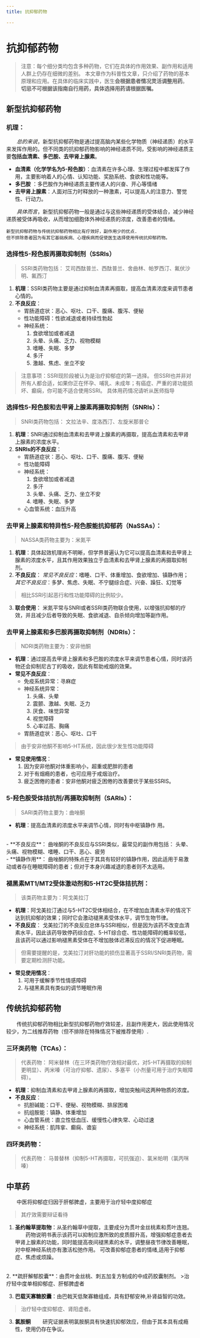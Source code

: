 ```yaml
---
title: 抗抑郁药物

---
```




# 抗抑郁药物
> 注意：每个细分类均包含多种药物，它们在具体的作用效果、副作用和适用人群上仍存在细微的差别。
> 本文章作为科普性文章，只介绍了药物的基本原理和应用。在具体的临床实践中，医生**会根据患者情况灵活调整用药**。
> **切忌不可根据该指南自行用药，具体选择用药请根据医嘱。**
## 新型抗抑郁药物
### 机理：
&ensp;&ensp;&ensp;&ensp;*总的来说*，新型抗抑郁药物是通过提高脑内某些化学物质（神经递质）的水平来发挥作用的。但不同类的抗抑郁药物影响的神经递质不同，受影响的神经递质主要**包括血清素、多巴胺、去甲肾上腺素**。
- **血清素（化学学名为5-羟色胺）**：血清素在许多心理、生理过程中都发挥了作用，主要影响着人的心情、认知功能、奖励系统、食欲和性功能等。
- **多巴胺** ：多巴胺作为神经递质主要传递人的兴奋、开心等情绪
- **去甲肾上腺素**：人面对压力时释放的一种激素，可以提高人的注意力、警觉性、行动力。

&ensp;&ensp;&ensp;&ensp;*具体而言*，新型抗抑郁药物一般是通过与这些神经递质的受体结合，减少神经递质被受体再吸收，从而增加细胞体外神经递质的浓度，改善患者的情绪。
```
新型抗抑郁药物与传统抗抑郁药物相比有疗效好，副作用少的优点.
但不排除患者因为有其它基础疾病、心理疾病而促使医生选择使用传统抗抑郁药物。
```
### 选择性5-羟色胺再摄取抑制剂（SSRIs）
> SSRI类药物包括：
> 艾司西酞普兰、西酞普兰、舍曲林、帕罗西汀、氟伏沙明、氟西汀
1. **机理**：SSRI类药物主要是通过抑制血清素再摄取，提高血清素浓度来调节患者心情的。
   <br>
2. **不良反应**：
   - 胃肠道症状：恶心、呕吐、口干、腹痛、腹泻、便秘
   - 性功能障碍：性欲减退或者持续性勃起
   - 神经系统：
     1. 食欲增加或者减退
     2. 头晕、头痛、乏力、视物模糊
     3. 嗜睡、失眠、多梦
     4. 多汗
     5. 激越、焦虑、坐立不安

>注意事项：SSRI现阶段被认为是治疗抑郁症的第一选择。
但SSRI也并非对所有人都合适，如果你正在怀孕、哺乳、未成年；有癌症、严重的肾功能损坏、癫痫，你可能不适合使用SSRI。
具体用药情况请听从医师指导


### 选择性5-羟色胺和去甲肾上腺素再摄取抑制剂（SNRIs）：
>SNRI类药物包括：
>文拉法辛、度洛西汀、左旋米那普仑

1. **机理**：SNRI通过抑制血清素和去甲肾上腺素的再摄取，提高血清素和去甲肾上腺素的浓度水平。
   <br>
2. **SNRIs的不良反应**：
    - 胃肠道症状：恶心、呕吐、口干、腹痛、腹泻、便秘
    - 性功能障碍
    - 神经系统：
       1. 食欲增加或者减退
       2. 多汗
       3. 头晕、头痛、乏力、坐立不安
       4. 嗜睡、失眠、多梦
    - 心血管系统：血压升高

### 去甲肾上腺素和特异性5-羟色胺能抗抑郁药（NaSSAs）：
>NASSA类药物主要为：米氮平
1. **机理**：具体起效机理尚不明晰，但学界普遍认为它可以提高血清素和去甲肾上腺素的浓度水平，且其作用效果独立于血清素和去甲肾上腺素的再摄取抑制剂。
   <br>
2. **不良反应**：
*常见不良反应*：嗜睡、口干、体重增加、食欲增加、镇静作用；
*其它不良反应*：多梦、焦虑、失眠、不宁腿综合症、兴奋、躁狂、幻觉等
>相比SSRI引起恶行和性功能障碍的比例较少。
3. **联合使用**：
     米氮平常与SNRI或者SSRI类药物联合使用，以增强抗抑郁的疗效，并且减少后者导致的失眠、食欲减退、自杀倾向增加等副作用。
  
### 去甲肾上腺素和多巴胺再摄取抑制剂（NDRIs）：
>NDRI类药物主要为：安非他酮
- **机理**：通过提高去甲肾上腺素和多巴胺的浓度水平来调节患者心情，同时该药物还会抑制尼古丁的吸收，因此有帮助戒烟的效果。
- **常见不良反应**：
   - 免疫系统异常：寻麻症
   -  神经系统异常：
       1. 头痛、头晕
       2. 震颤、激越、失眠、乏力
       3. 厌食、味觉异常
       4. 视觉障碍
       5.  心率过高、胸痛
   -  胃肠道症状：恶心、呕吐、口干
> 由于安非他酮不影响5-HT系统，因此很少发生性功能障碍
- **常见使用情况**：
  1. 因为安非他酮对体重影响小，超重或肥胖的患者
  2. 对于有烟瘾的患者，也可应用于戒烟治疗。
  3. 疲乏困倦的患者：安非他酮对疲乏困倦的改善要优于某些SSRIS。

### 5-羟色胺受体拮抗剂/再摄取抑制剂（SARIs）：
>SARI类药物主要为：曲唑酮
- **机理**：提高血清素的浓度水平来调节心情，同时有中枢镇静作
用。
<br>
- **不良反应**：
     曲唑酮的不良反应与SSRI类似，最常见的副作用包括：
     头晕、头痛、视物模糊、嗜睡、口干、恶心、疲劳
<br>
- **镇静作用**：
曲唑酮的特殊点在于其具有较好的镇静作用，因此适用于易激动或者存在睡眠障碍的患者；但对于本身兴趣减退的患者则不太适用。


### 褪黑素MT1/MT2受体激动剂和5-HT2C受体拮抗剂：
>该类药物主要为：阿戈美拉汀
- **机理**：阿戈美拉汀通过与5-HT2C受体相结合，在不增加血清素水平的情况下达到抗抑郁的效果；同时它会激动褪黑素受体水平，调节生物节律。
  <br>
- **不良反应**：
戈美拉汀的不良反应总体与SSRI相似，但是因为该药不改变血清素水平，因此该药导致停药综合症、5-HT综合症、性功能障碍的概率较低，且该药可以通过影响褪黑素受体在不增加肢体迟滞反应的情况下促进睡眠。
>但需要提醒的是，戈美拉汀对肝功能的损伤显著高于SSRI/SNRI类药物，需要定期检测肝功能。

- **常见使用情况**：
     1. 可用于缓解季节性情感障碍
     2. 与褪黑素具有类似的调节睡眠作用

## 传统抗抑郁药物
&ensp;&ensp;&ensp;&ensp;传统抗抑郁药物相比新型抗抑郁药物疗效较差，且副作用更大，因此使用情况较少，为二线推荐药物（但不排除在特殊情况下被推荐使用）.
### 三环类药物（TCAs）：
> 代表药物：
> 阿米替林（在三环类药物疗效相对最优，对5-HT再摄取的抑制更明显）、丙米嗪（可治疗抑郁、遗尿）、多塞平（小剂量可用于治疗失眠障碍）。
- **机理**：抑制血清素和去甲肾上腺素的再摄取，增加突触间这两种物质的浓度。
- **不良反应**：
  - 抗胆碱能：口干、便秘、视物模糊、排尿困难
  - 抗组胺能：镇静、体重增加
  - 心血管系统：直立性低血压、缓慢性心律失常、心动过速
  - 神经系统：肌阵挛、癫痫、谵妄
### 四环类药物：
>代表药物：
马普替林（抑制5-HT再摄取，可抗强迫）、氯米帕明（氯丙咪嗪）





## 中草药 
&ensp;&ensp;&ensp;&ensp;中医将抑郁症归因于肝郁脾虚，主要用于治疗轻中度抑郁症
>其疗效需要辩证看待

1. **圣约翰草提取物**：从圣约翰草中提取，主要成分为贯叶金丝桃素和贯叶连翘。
&ensp;&ensp;&ensp;&ensp;药物说明书表示该药可以抑制应激所致的皮质醇升高，增强抑郁症患者去甲肾上腺素的功能，同时能提高夜间褪黑素的水平，调整昼夜节律改善睡眠，对中枢神经系统亦有激活松弛作用。
可改善抑郁症患者的情绪,适用于抑郁症、焦虑或烦躁。
<br>
2. **疏肝解郁胶囊**：由贯叶金丝桃、刺五加复方制成的中成药胶囊制剂。
>治疗轻中度单相抑郁症、肝郁脾虚者

3. **巴载天寡糖胶囊**：由巴戟天低聚寡糖组成，具有舒郁安神,补肾益智的功效。
>治疗轻中度抑郁症、肾阳虚者。

3. **氯胺酮**
&ensp;&ensp;&ensp;&ensp;研究证据表明氯胺酮具有快速抗抑郁效应，但由于其本具有成瘾性，使用仍存在争议。

 